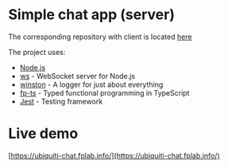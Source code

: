 # Simple chat app (server)

The corresponding repository with client is located [here](https://github.com/martinserts/ts-chat-client)

The project uses:

- [Node.js](https://nodejs.org/en/)
- [ws](https://github.com/websockets/ws) - WebSocket server for Node.js
- [winston](https://github.com/winstonjs/winston) - A logger for just about everything
- [fp-ts](https://gcanti.github.io/fp-ts/) - Typed functional programming in TypeScript
- [Jest](https://jestjs.io/) - Testing framework

# Live demo

[https://ubiquiti-chat.fplab.info/](https://ubiquiti-chat.fplab.info/)
